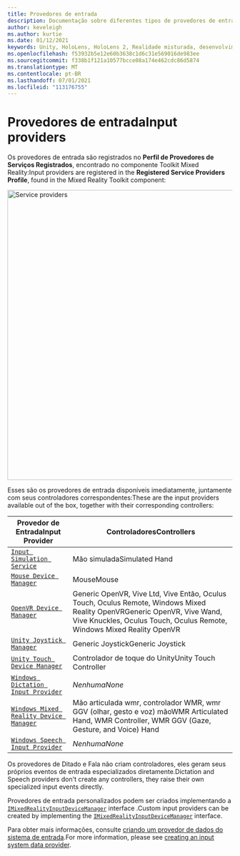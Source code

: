 ```yaml
---
title: Provedores de entrada
description: Documentação sobre diferentes tipos de provedores de entrada no MRTK
author: keveleigh
ms.author: kurtie
ms.date: 01/12/2021
keywords: Unity, HoloLens, HoloLens 2, Realidade misturada, desenvolvimento, MRTK,
ms.openlocfilehash: f53932b5e12e60b3638c1d6c31e569016de983ee
ms.sourcegitcommit: f338b1f121a10577bcce08a174e462cdc86d5874
ms.translationtype: MT
ms.contentlocale: pt-BR
ms.lasthandoff: 07/01/2021
ms.locfileid: "113176755"
---
```

# <a name="input-providers"></a><span data-ttu-id="c57b4-104">Provedores de entrada</span><span class="sxs-lookup"><span data-stu-id="c57b4-104">Input providers</span></span>

<span data-ttu-id="c57b4-105">Os provedores de entrada são registrados no **Perfil de Provedores de Serviços Registrados**, encontrado no componente Toolkit Mixed Reality:</span><span class="sxs-lookup"><span data-stu-id="c57b4-105">Input providers are registered in the **Registered Service Providers Profile**, found in the Mixed Reality Toolkit component:</span></span>

<img src="../images/input/RegisteredServiceProviders.PNG" width="650px" style="display:block;" alt="Service providers">

<span data-ttu-id="c57b4-106">Esses são os provedores de entrada disponíveis imediatamente, juntamente com seus controladores correspondentes:</span><span class="sxs-lookup"><span data-stu-id="c57b4-106">These are the input providers available out of the box, together with their corresponding controllers:</span></span>

| <span data-ttu-id="c57b4-107">Provedor de Entrada</span><span class="sxs-lookup"><span data-stu-id="c57b4-107">Input Provider</span></span> | <span data-ttu-id="c57b4-108">Controladores</span><span class="sxs-lookup"><span data-stu-id="c57b4-108">Controllers</span></span> |
| --- | --- |
| [`Input Simulation Service`](xref:Microsoft.MixedReality.Toolkit.Input.InputSimulationService) | <span data-ttu-id="c57b4-109">Mão simulada</span><span class="sxs-lookup"><span data-stu-id="c57b4-109">Simulated Hand</span></span> |
| [`Mouse Device Manager`](xref:Microsoft.MixedReality.Toolkit.Input.UnityInput.MouseDeviceManager) | <span data-ttu-id="c57b4-110">Mouse</span><span class="sxs-lookup"><span data-stu-id="c57b4-110">Mouse</span></span>  |
| [`OpenVR Device Manager`](xref:Microsoft.MixedReality.Toolkit.OpenVR.Input.OpenVRDeviceManager) | <span data-ttu-id="c57b4-111">Generic OpenVR, Vive Ltd, Vive Então, Oculus Touch, Oculus Remote, Windows Mixed Reality OpenVR</span><span class="sxs-lookup"><span data-stu-id="c57b4-111">Generic OpenVR, Vive Wand, Vive Knuckles, Oculus Touch, Oculus Remote, Windows Mixed Reality OpenVR</span></span>  |
| [`Unity Joystick Manager`](xref:Microsoft.MixedReality.Toolkit.Input.UnityInput.UnityJoystickManager) | <span data-ttu-id="c57b4-112">Generic Joystick</span><span class="sxs-lookup"><span data-stu-id="c57b4-112">Generic Joystick</span></span>  |
| [`Unity Touch Device Manager`](xref:Microsoft.MixedReality.Toolkit.Input.UnityInput.UnityTouchDeviceManager) | <span data-ttu-id="c57b4-113">Controlador de toque do Unity</span><span class="sxs-lookup"><span data-stu-id="c57b4-113">Unity Touch Controller</span></span>  |
| [`Windows Dictation Input Provider`](xref:Microsoft.MixedReality.Toolkit.Windows.Input.WindowsDictationInputProvider) | <span data-ttu-id="c57b4-114">*Nenhuma*</span><span class="sxs-lookup"><span data-stu-id="c57b4-114">*None*</span></span>  |
| [`Windows Mixed Reality Device Manager`](xref:Microsoft.MixedReality.Toolkit.WindowsMixedReality.Input.WindowsMixedRealityDeviceManager) | <span data-ttu-id="c57b4-115">Mão articulada wmr, controlador WMR, wmr GGV (olhar, gesto e voz) mão</span><span class="sxs-lookup"><span data-stu-id="c57b4-115">WMR Articulated Hand, WMR Controller, WMR GGV (Gaze, Gesture, and Voice) Hand</span></span> |
| [`Windows Speech Input Provider`](xref:Microsoft.MixedReality.Toolkit.Windows.Input.WindowsSpeechInputProvider) | <span data-ttu-id="c57b4-116">*Nenhuma*</span><span class="sxs-lookup"><span data-stu-id="c57b4-116">*None*</span></span> |

<span data-ttu-id="c57b4-117">Os provedores de Ditado e Fala não criam controladores, eles geram seus próprios eventos de entrada especializados diretamente.</span><span class="sxs-lookup"><span data-stu-id="c57b4-117">Dictation and Speech providers don't create any controllers, they raise their own specialized input events directly.</span></span>

<span data-ttu-id="c57b4-118">Provedores de entrada personalizados podem ser criados implementando a [`IMixedRealityInputDeviceManager`](xref:Microsoft.MixedReality.Toolkit.Input.IMixedRealityInputDeviceManager) interface .</span><span class="sxs-lookup"><span data-stu-id="c57b4-118">Custom input providers can be created by implementing the [`IMixedRealityInputDeviceManager`](xref:Microsoft.MixedReality.Toolkit.Input.IMixedRealityInputDeviceManager) interface.</span></span>

<span data-ttu-id="c57b4-119">Para obter mais informações, consulte [criando um provedor de dados do sistema de entrada](create-data-provider.md).</span><span class="sxs-lookup"><span data-stu-id="c57b4-119">For more information, please see [creating an input system data provider](create-data-provider.md).</span></span>

